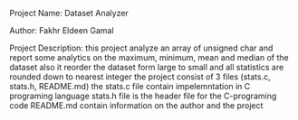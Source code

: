 Project Name: Dataset Analyzer 

Author: Fakhr Eldeen Gamal

Project Description: 
this project analyze an array of unsigned char and report some analytics on the maximum, minimum, mean and median of the dataset also it reorder the dataset form large to small and all statistics are rounded down to nearest integer
the project consist of 3 files (stats.c, stats.h, README.md)
the stats.c file contain impelemntation in C programing language 
stats.h file is the header file for the C-programing code 
README.md contain information on the author and the project 

